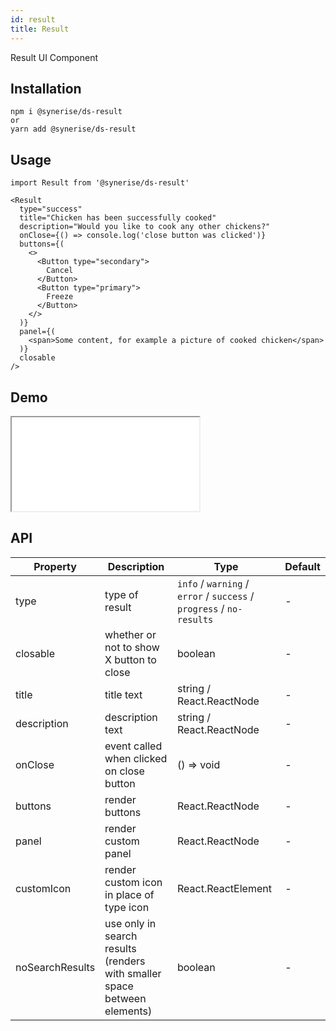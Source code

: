 ```yaml
---
id: result
title: Result
---
```


Result UI Component

## Installation

```
npm i @synerise/ds-result
or
yarn add @synerise/ds-result
```

## Usage

```
import Result from '@synerise/ds-result'

<Result
  type="success"
  title="Chicken has been successfully cooked"
  description="Would you like to cook any other chickens?"
  onClose={() => console.log('close button was clicked')}
  buttons={(
    <>
      <Button type="secondary">
        Cancel
      </Button>
      <Button type="primary">
        Freeze
      </Button>
    </>
  )}
  panel={(
    <span>Some content, for example a picture of cooked chicken</span>
  )}
  closable
/>

```

## Demo

<iframe src="/storybook-static/iframe.html?id=components-result--default"></iframe>

## API

| Property        | Description                                                              | Type                                                                 | Default |
| --------------- | ------------------------------------------------------------------------ | -------------------------------------------------------------------- | ------- |
| type            | type of result                                                           | `info` / `warning` / `error` / `success` / `progress` / `no-results` | -       |
| closable        | whether or not to show X button to close                                 | boolean                                                              | -       |
| title           | title text                                                               | string / React.ReactNode                                             | -       |
| description     | description text                                                         | string / React.ReactNode                                             | -       |
| onClose         | event called when clicked on close button                                | () => void                                                           | -       |
| buttons         | render buttons                                                           | React.ReactNode                                                      | -       |
| panel           | render custom panel                                                      | React.ReactNode                                                      | -       |
| customIcon      | render custom icon in place of type icon                                 | React.ReactElement                                                   | -       |
| noSearchResults | use only in search results (renders with smaller space between elements) | boolean                                                              | -       |
